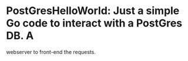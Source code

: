 # PostGresHelloWorld: Just a simple Go code to interact with a PostGres DB. A
webserver to front-end the requests.

